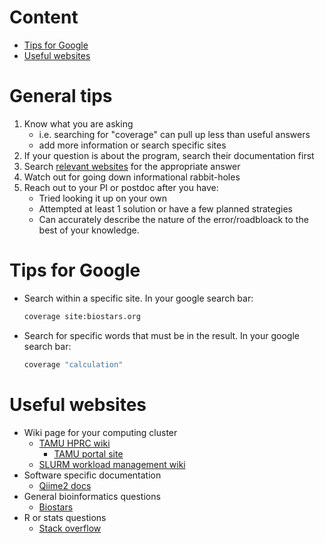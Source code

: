 
# Content
* [Tips for Google](#tips-for-google)
* [Useful websites](#useful-websites)

# General tips
1. Know what you are asking
    * i.e. searching for "coverage" can pull up less than useful answers
    * add more information or search specific sites
1. If your question is about the program, search their documentation first
1. Search [relevant websites](#useful-websites) for the appropriate answer
1. Watch out for going down informational rabbit-holes
1. Reach out to your PI or postdoc after you have:
    * Tried looking it up on your own
    * Attempted at least 1 solution or have a few planned strategies
    * Can accurately describe the nature of the error/roadbloack to the best of your knowledge. 


# Tips for Google

* Search within a specific site. In your google search bar:
    ```bash
    coverage site:biostars.org
    ```
* Search for specific words that must be in the result. In your google search bar:
    ```bash
    coverage "calculation"
    ```


# Useful websites

* Wiki page for your computing cluster
    * [TAMU HPRC wiki](https://hprc.tamu.edu/wiki/Main_Page)
        * [TAMU portal site](https://portal.hprc.tamu.edu)
    * [SLURM workload management wiki](https://docs.qiime2.org)
* Software specific documentation
    * [Qiime2 docs](https://slurm.schedmd.com/documentation.html)
* General bioinformatics questions
    * [Biostars](https://www.biostars.org/)
* R or stats questions
    * [Stack overflow](https://stackoverflow.com/)